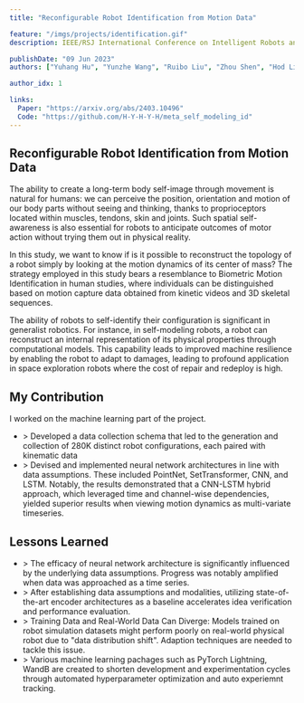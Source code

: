 ```yaml
---
title: "Reconfigurable Robot Identification from Motion Data"

feature: "/imgs/projects/identification.gif"
description: IEEE/RSJ International Conference on Intelligent Robots and Systems (IROS 2024) (Oral)

publishDate: "09 Jun 2023"
authors: ["Yuhang Hu", "Yunzhe Wang", "Ruibo Liu", "Zhou Shen", "Hod Lipson"]

author_idx: 1

links:
  Paper: "https://arxiv.org/abs/2403.10496"
  Code: "https://github.com/H-Y-H-Y-H/meta_self_modeling_id"
---
```


## Reconfigurable Robot Identification from Motion Data

The ability to create a long-term body self-image through movement is natural for humans: we can perceive the position, orientation and motion of our body parts without seeing and thinking, thanks to proprioceptors located within muscles, tendons, skin and joints. Such spatial self-awareness is also essential for robots to anticipate outcomes of motor action without trying them out in physical reality.

In this study, we want to know if is it possible to reconstruct the topology of a robot simply by looking at the motion dynamics of its center of mass? The strategy employed in this study bears a resemblance to Biometric Motion Identification in human studies, where individuals can be distinguished based on motion capture data obtained from kinetic videos and 3D skeletal sequences.

The ability of robots to self-identify their configuration is significant in generalist robotics. For instance, in self-modeling robots, a robot can reconstruct an internal representation of its physical properties through computational models. This capability leads to improved machine resilience by enabling the robot to adapt to damages, leading to profound application in space exploration robots where the cost of repair and redeploy is high.

## My Contribution

I worked on the machine learning part of the project.

- \> Developed a data collection schema that led to the generation and collection of 280K distinct robot configurations, each paired with kinematic data
- \> Devised and implemented neural network architectures in line with data assumptions. These included PointNet, SetTransformer, CNN, and LSTM. Notably, the results demonstrated that a CNN-LSTM hybrid approach, which leveraged time and channel-wise dependencies, yielded superior results when viewing motion dynamics as multi-variate timeseries.

## Lessons Learned

- \> The efficacy of neural network architecture is significantly influenced by the underlying data assumptions. Progress was notably amplified when data was approached as a time series.
- \> After establishing data assumptions and modalities, utilizing state-of-the-art encoder architectures as a baseline accelerates idea verification and performance evaluation.
- \> Training Data and Real-World Data Can Diverge: Models trained on robot simulation datasets might perform poorly on real-world physical robot due to "data distribution shift". Adaption techniques are needed to tackle this issue.
- \> Various machine learning pachages such as PyTorch Lightning, WandB are created to shorten development and experimentation cycles through automated hyperparameter optimization and auto experiemnt tracking.
